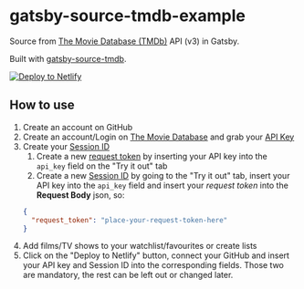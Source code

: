 # gatsby-source-tmdb-example

Source from [The Movie Database (TMDb)](https://www.themoviedb.org/) API (v3) in Gatsby.

Built with [gatsby-source-tmdb](https://github.com/LekoArts/gatsby-source-tmdb).

[![Deploy to Netlify](https://www.netlify.com/img/deploy/button.svg)](https://app.netlify.com/start/deploy?repository=https://github.com/LekoArts/gatsby-source-tmdb-example)

## How to use

1. Create an account on GitHub
1. Create an account/Login on [The Movie Database](https://www.themoviedb.org/) and grab your [API Key](https://developers.themoviedb.org/3/getting-started/introduction)
1. Create your [Session ID](https://developers.themoviedb.org/3/authentication/how-do-i-generate-a-session-id)
    1. Create a new [request token](https://developers.themoviedb.org/3/authentication/create-request-token) by inserting your API key into the `api_key` field on the "Try it out" tab
    1. Create a new [Session ID](https://developers.themoviedb.org/3/authentication/create-session) by going to the "Try it out" tab, insert your API key into the `api_key` field and insert your _request token_ into the **Request Body** json, so:
    ```json
    {
      "request_token": "place-your-request-token-here"
    }
    ```
1. Add films/TV shows to your watchlist/favourites or create lists
1. Click on the "Deploy to Netlify" button, connect your GitHub and insert your API key and Session ID into the corresponding fields. Those two are mandatory, the rest can be left out or changed later.